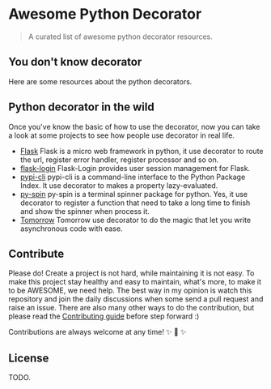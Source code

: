 # Awesome Python Decorator

> A curated list of awesome python decorator resources.

## You don't know decorator

Here are some resources about the python decorators.

## Python decorator in the wild

Once you've know the basic of how to use the decorator, now you can take a look at some projects to see how people use
decorator in real life.

- [Flask](https://github.com/mitsuhiko/flask) Flask is a micro web framework in python, it use decorator to route the
url, register error handler, register processor and so on.
- [flask-login](https://github.com/maxcountryman/flask-login) Flask-Login provides user session management for Flask.
- [pypi-cli](https://github.com/sloria/pypi-cli) pypi-cli is a command-line interface to the Python Package Index.
It use decorator to makes a property lazy-evaluated.
- [py-spin](https://github.com/lord63/py-spin) py-spin is a terminal spinner package for python. Yes, it use decorator
to register a function that need to take a long time to finish and show the spinner when process it.
- [Tomorrow](https://github.com/madisonmay/Tomorrow) Tomorrow use decorator to do the magic that let you write
asynchronous code with ease.

## Contribute

Please do! Create a project is not hard, while maintaining it is not easy. To make this project stay healthy and easy
to maintain, what's more, to make it to be AWESOME, we need help. The best way in my opinion is watch this repository
and join the daily discussions when some send a pull request and raise an issue. There are also many other ways to
do the contribution, but please read the [Contributing guide]() before step forward :)

Contributions are always welcome at any time! :sparkles: :cake: :sparkles:

## License

TODO.
